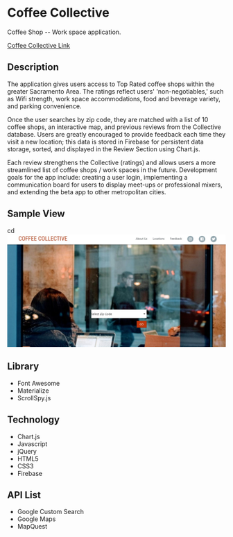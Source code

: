 # Coffee Collective

Coffee Shop -- Work space application.

[Coffee Collective Link](https://nedak.github.io/Team4/ "Team4 Link")

## Description
The application gives users access to Top Rated coffee shops within the greater Sacramento Area. The ratings reflect users' 'non-negotiables,' such as Wifi strength, work space accommodations, food and beverage variety, and parking convenience.

Once the user searches by zip code, they are matched with a list of 10 coffee shops, an interactive map, and previous reviews from the Collective database. Users are greatly encouraged to provide feedback each time they visit a new location; this data is stored in Firebase for persistent data storage, sorted, and displayed in the Review Section using Chart.js.

Each review strengthens the Collective (ratings) and allows users a more streamlined list of coffee shops / work spaces in the future. Development goals for the app include: creating a user login, implementing a communication board for users to display meet-ups or professional mixers, and extending the beta app to other metropolitan cities. 
 

## Sample View
cd
![Coffee Collective App Screenshot](/assets/images/screenshot.jpg/)


## Library 

+ Font Awesome
+ Materialize
+ ScrollSpy.js


## Technology

+ Chart.js
+ Javascript
+ jQuery
+ HTML5
+ CSS3
+ Firebase


## API List

+ Google Custom Search
+ Google Maps
+ MapQuest


